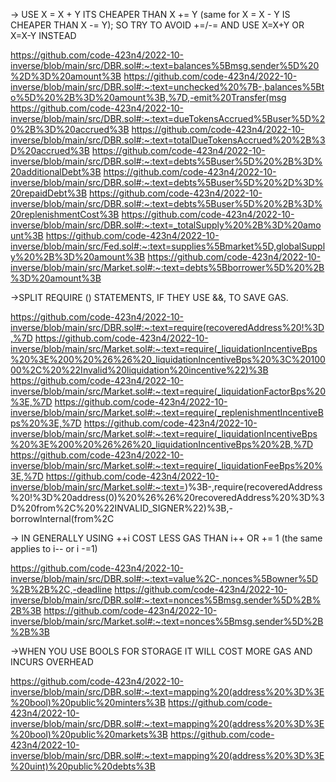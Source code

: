 -> USE X = X + Y ITS CHEAPER THAN X += Y (same for X = X - Y IS CHEAPER THAN X -= Y); SO TRY TO AVOID +=/-= AND USE X=X+Y OR X=X-Y INSTEAD

https://github.com/code-423n4/2022-10-inverse/blob/main/src/DBR.sol#:~:text=balances%5Bmsg.sender%5D%20%2D%3D%20amount%3B
https://github.com/code-423n4/2022-10-inverse/blob/main/src/DBR.sol#:~:text=unchecked%20%7B-,balances%5Bto%5D%20%2B%3D%20amount%3B,%7D,-emit%20Transfer(msg
https://github.com/code-423n4/2022-10-inverse/blob/main/src/DBR.sol#:~:text=dueTokensAccrued%5Buser%5D%20%2B%3D%20accrued%3B
https://github.com/code-423n4/2022-10-inverse/blob/main/src/DBR.sol#:~:text=totalDueTokensAccrued%20%2B%3D%20accrued%3B
https://github.com/code-423n4/2022-10-inverse/blob/main/src/DBR.sol#:~:text=debts%5Buser%5D%20%2B%3D%20additionalDebt%3B
https://github.com/code-423n4/2022-10-inverse/blob/main/src/DBR.sol#:~:text=debts%5Buser%5D%20%2D%3D%20repaidDebt%3B
https://github.com/code-423n4/2022-10-inverse/blob/main/src/DBR.sol#:~:text=debts%5Buser%5D%20%2B%3D%20replenishmentCost%3B
https://github.com/code-423n4/2022-10-inverse/blob/main/src/DBR.sol#:~:text=_totalSupply%20%2B%3D%20amount%3B
https://github.com/code-423n4/2022-10-inverse/blob/main/src/Fed.sol#:~:text=supplies%5Bmarket%5D,globalSupply%20%2B%3D%20amount%3B
https://github.com/code-423n4/2022-10-inverse/blob/main/src/Market.sol#:~:text=debts%5Bborrower%5D%20%2B%3D%20amount%3B

->SPLIT REQUIRE () STATEMENTS, IF THEY USE &&, TO SAVE GAS.

https://github.com/code-423n4/2022-10-inverse/blob/main/src/DBR.sol#:~:text=require(recoveredAddress%20!%3D,%7D
https://github.com/code-423n4/2022-10-inverse/blob/main/src/Market.sol#:~:text=require(_liquidationIncentiveBps%20%3E%200%20%26%26%20_liquidationIncentiveBps%20%3C%2010000%2C%20%22Invalid%20liquidation%20incentive%22)%3B
https://github.com/code-423n4/2022-10-inverse/blob/main/src/Market.sol#:~:text=require(_liquidationFactorBps%20%3E,%7D
https://github.com/code-423n4/2022-10-inverse/blob/main/src/Market.sol#:~:text=require(_replenishmentIncentiveBps%20%3E,%7D
https://github.com/code-423n4/2022-10-inverse/blob/main/src/Market.sol#:~:text=require(_liquidationIncentiveBps%20%3E%200%20%26%26%20_liquidationIncentiveBps%20%2B,%7D
https://github.com/code-423n4/2022-10-inverse/blob/main/src/Market.sol#:~:text=require(_liquidationFeeBps%20%3E,%7D
https://github.com/code-423n4/2022-10-inverse/blob/main/src/Market.sol#:~:text=)%3B-,require(recoveredAddress%20!%3D%20address(0)%20%26%26%20recoveredAddress%20%3D%3D%20from%2C%20%22INVALID_SIGNER%22)%3B,-borrowInternal(from%2C

-> IN GENERALLY USING ++i COST LESS GAS THAN i++ OR += 1 (the same applies to i-- or i -=1)

https://github.com/code-423n4/2022-10-inverse/blob/main/src/DBR.sol#:~:text=value%2C-,nonces%5Bowner%5D%2B%2B%2C,-deadline
https://github.com/code-423n4/2022-10-inverse/blob/main/src/DBR.sol#:~:text=nonces%5Bmsg.sender%5D%2B%2B%3B
https://github.com/code-423n4/2022-10-inverse/blob/main/src/Market.sol#:~:text=nonces%5Bmsg.sender%5D%2B%2B%3B

->WHEN YOU USE BOOLS FOR STORAGE IT WILL COST MORE GAS AND INCURS OVERHEAD

https://github.com/code-423n4/2022-10-inverse/blob/main/src/DBR.sol#:~:text=mapping%20(address%20%3D%3E%20bool)%20public%20minters%3B
https://github.com/code-423n4/2022-10-inverse/blob/main/src/DBR.sol#:~:text=mapping%20(address%20%3D%3E%20bool)%20public%20markets%3B
https://github.com/code-423n4/2022-10-inverse/blob/main/src/DBR.sol#:~:text=mapping%20(address%20%3D%3E%20uint)%20public%20debts%3B



